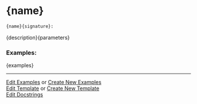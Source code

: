 # <a id="{id}">{name}</a>

```python
{name}{signature}: 
```
{description}{parameters} 

### Examples: 
{examples}

___

[Edit Examples](https://github.com/{github_username}/{main_package_name}/edit/gh-pages/ci/examples/{url}) or 
[Create New Examples](https://github.com/{github_username}/{main_package_name}/new/gh-pages/?filename=ci/examples/{url}) <br/>
[Edit Template](https://github.com/{github_username}/{main_package_name}/edit/gh-pages/ci/docs/{url}) or 
[Create New Template](https://github.com/{github_username}/{main_package_name}/new/gh-pages/?filename=ci/docs/templates/{url}) <br/>
[Edit Docstrings](https://github.com/{github_username}/{package_name}/edit/master/{file_url}?message=Update%20Docs)